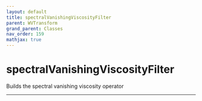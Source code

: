 ```yaml
---
layout: default
title: spectralVanishingViscosityFilter
parent: WVTransform
grand_parent: Classes
nav_order: 159
mathjax: true
---
```


#  spectralVanishingViscosityFilter

Builds the spectral vanishing viscosity operator


---

